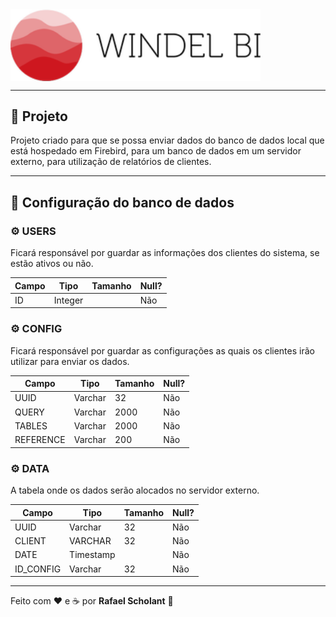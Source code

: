 <img src="./.github/logo.png" min-width="400px" max-width="400px" width="400px" align="center" alt="logo">

---

## 💪 Projeto

Projeto criado para que se possa enviar dados do banco de dados local que está hospedado em Firebird, para um banco de dados em um servidor externo, para utilização de relatórios de clientes.

---

## 🔧 Configuração do banco de dados

### ⚙️ USERS

Ficará responsável por guardar as informações dos clientes do sistema, se estão ativos ou não.

| Campo | Tipo    | Tamanho | Null? |
| ----- | ------- | ------- | ----- |
| ID    | Integer |         | Não   |

### ⚙️ CONFIG

Ficará responsável por guardar as configurações as quais os clientes irão utilizar para enviar os dados.

| Campo     | Tipo    | Tamanho | Null? |
| --------- | ------- | ------- | ----- |
| UUID      | Varchar | 32      | Não   |
| QUERY     | Varchar | 2000    | Não   |
| TABLES    | Varchar | 2000    | Não   |
| REFERENCE | Varchar | 200     | Não   |

### ⚙️ DATA

A tabela onde os dados serão alocados no servidor externo.

| Campo     | Tipo      | Tamanho | Null? |
| --------- | --------- | ------- | ----- |
| UUID      | Varchar   | 32      | Não   |
| CLIENT    | VARCHAR   | 32      | Não   |
| DATE      | Timestamp |         | Não   |
| ID_CONFIG | Varchar   | 32      | Não   |

---

Feito com ❤️ e ☕ por **Rafael Scholant** 👋
